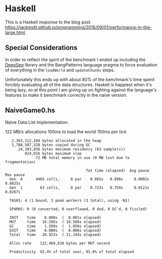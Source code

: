 # Haskell

This is a Haskell response to the blog post https://jackmott.github.io/programming/2016/09/01/performance-in-the-large.html

## Special Considerations

In order to reflect the spirit of the benchmark I ended up including the [DeepSeq](https://hackage.haskell.org/package/deepseq) library and the BangPatterns language pragma to force evaluation of everything in the `loadWorld` and `updateChunks` steps.

Unfortunately this ends up with about 80% of the benchmark's time spent forcibly evaluating all of the data structures. Haskell is happiest when it's being lazy, so at this point I am giving up on fighting against the language's features to make it benchmark correctly in the naive version.

## NaiveGame0.hs

Naive Data.List implementation.

122 MB/s allocations
100ms to load the world
150ms per tick

```
   2,363,112,184 bytes allocated in the heap
   2,788,587,328 bytes copied during GC
      24,103,856 bytes maximum residency (63 sample(s))
         824,016 bytes maximum slop
              72 MB total memory in use (0 MB lost due to fragmentation)

                                     Tot time (elapsed)  Avg pause  Max pause
  Gen  0      4465 colls,     0 par    0.865s   0.890s     0.0002s    0.0025s
  Gen  1        63 colls,     0 par    0.723s   0.759s     0.0121s    0.0267s

  TASKS: 4 (1 bound, 3 peak workers (3 total), using -N1)

  SPARKS: 0 (0 converted, 0 overflowed, 0 dud, 0 GC'd, 0 fizzled)

  INIT    time    0.000s  (  0.001s elapsed)
  MUT     time   19.295s  ( 19.588s elapsed)
  GC      time    1.589s  (  1.650s elapsed)
  EXIT    time    0.000s  (  0.006s elapsed)
  Total   time   20.922s  ( 21.244s elapsed)

  Alloc rate    122,469,638 bytes per MUT second

  Productivity  92.4% of total user, 91.0% of total elapsed
```
